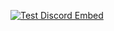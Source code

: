 [![Test Discord Embed](https://github.com/SlawSimulation/Retro-Achievements-Discord-Tracker/actions/workflows/test_discord_embed.yml/badge.svg)](https://github.com/SlawSimulation/Retro-Achievements-Discord-Tracker/actions/workflows/test_discord_embed.yml)
